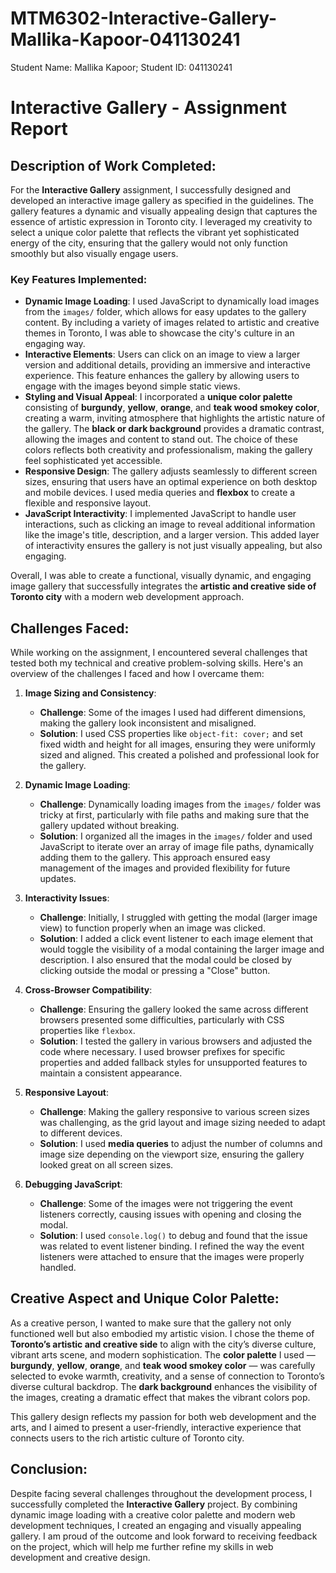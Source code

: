 # MTM6302-Interactive-Gallery-Mallika-Kapoor-041130241
Student Name: Mallika Kapoor; Student ID: 041130241
# Interactive Gallery - Assignment Report

## Description of Work Completed:

For the **Interactive Gallery** assignment, I successfully designed and developed an interactive image gallery as specified in the guidelines. The gallery features a dynamic and visually appealing design that captures the essence of artistic expression in Toronto city. I leveraged my creativity to select a unique color palette that reflects the vibrant yet sophisticated energy of the city, ensuring that the gallery would not only function smoothly but also visually engage users.

### Key Features Implemented:
- **Dynamic Image Loading**: I used JavaScript to dynamically load images from the `images/` folder, which allows for easy updates to the gallery content. By including a variety of images related to artistic and creative themes in Toronto, I was able to showcase the city's culture in an engaging way.
- **Interactive Elements**: Users can click on an image to view a larger version and additional details, providing an immersive and interactive experience. This feature enhances the gallery by allowing users to engage with the images beyond simple static views.
- **Styling and Visual Appeal**: I incorporated a **unique color palette** consisting of **burgundy**, **yellow**, **orange**, and **teak wood smokey color**, creating a warm, inviting atmosphere that highlights the artistic nature of the gallery. The **black or dark background** provides a dramatic contrast, allowing the images and content to stand out. The choice of these colors reflects both creativity and professionalism, making the gallery feel sophisticated yet accessible.
- **Responsive Design**: The gallery adjusts seamlessly to different screen sizes, ensuring that users have an optimal experience on both desktop and mobile devices. I used media queries and **flexbox** to create a flexible and responsive layout.
- **JavaScript Interactivity**: I implemented JavaScript to handle user interactions, such as clicking an image to reveal additional information like the image's title, description, and a larger version. This added layer of interactivity ensures the gallery is not just visually appealing, but also engaging.

Overall, I was able to create a functional, visually dynamic, and engaging image gallery that successfully integrates the **artistic and creative side of Toronto city** with a modern web development approach.

## Challenges Faced:

While working on the assignment, I encountered several challenges that tested both my technical and creative problem-solving skills. Here's an overview of the challenges I faced and how I overcame them:

1. **Image Sizing and Consistency**:
   - **Challenge**: Some of the images I used had different dimensions, making the gallery look inconsistent and misaligned.
   - **Solution**: I used CSS properties like `object-fit: cover;` and set fixed width and height for all images, ensuring they were uniformly sized and aligned. This created a polished and professional look for the gallery.

2. **Dynamic Image Loading**:
   - **Challenge**: Dynamically loading images from the `images/` folder was tricky at first, particularly with file paths and making sure that the gallery updated without breaking.
   - **Solution**: I organized all the images in the `images/` folder and used JavaScript to iterate over an array of image file paths, dynamically adding them to the gallery. This approach ensured easy management of the images and provided flexibility for future updates.

3. **Interactivity Issues**:
   - **Challenge**: Initially, I struggled with getting the modal (larger image view) to function properly when an image was clicked.
   - **Solution**: I added a click event listener to each image element that would toggle the visibility of a modal containing the larger image and description. I also ensured that the modal could be closed by clicking outside the modal or pressing a "Close" button.

4. **Cross-Browser Compatibility**:
   - **Challenge**: Ensuring the gallery looked the same across different browsers presented some difficulties, particularly with CSS properties like `flexbox`.
   - **Solution**: I tested the gallery in various browsers and adjusted the code where necessary. I used browser prefixes for specific properties and added fallback styles for unsupported features to maintain a consistent appearance.

5. **Responsive Layout**:
   - **Challenge**: Making the gallery responsive to various screen sizes was challenging, as the grid layout and image sizing needed to adapt to different devices.
   - **Solution**: I used **media queries** to adjust the number of columns and image size depending on the viewport size, ensuring the gallery looked great on all screen sizes.

6. **Debugging JavaScript**:
   - **Challenge**: Some of the images were not triggering the event listeners correctly, causing issues with opening and closing the modal.
   - **Solution**: I used `console.log()` to debug and found that the issue was related to event listener binding. I refined the way the event listeners were attached to ensure that the images were properly handled.


## Creative Aspect and Unique Color Palette:

As a creative person, I wanted to make sure that the gallery not only functioned well but also embodied my artistic vision. I chose the theme of **Toronto’s artistic and creative side** to align with the city’s diverse culture, vibrant arts scene, and modern sophistication. The **color palette** I used — **burgundy**, **yellow**, **orange**, and **teak wood smokey color** — was carefully selected to evoke warmth, creativity, and a sense of connection to Toronto’s diverse cultural backdrop. The **dark background** enhances the visibility of the images, creating a dramatic effect that makes the vibrant colors pop.

This gallery design reflects my passion for both web development and the arts, and I aimed to present a user-friendly, interactive experience that connects users to the rich artistic culture of Toronto city.

## Conclusion:

Despite facing several challenges throughout the development process, I successfully completed the **Interactive Gallery** project. By combining dynamic image loading with a creative color palette and modern web development techniques, I created an engaging and visually appealing gallery. I am proud of the outcome and look forward to receiving feedback on the project, which will help me further refine my skills in web development and creative design.


